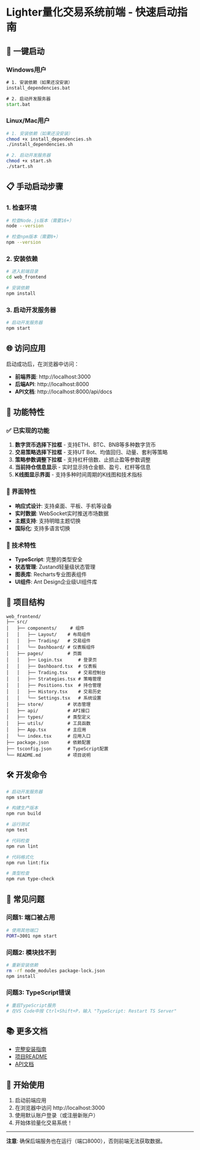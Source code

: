 # Lighter量化交易系统前端 - 快速启动指南

## 🚀 一键启动

### Windows用户
```cmd
# 1. 安装依赖（如果还没安装）
install_dependencies.bat

# 2. 启动开发服务器
start.bat
```

### Linux/Mac用户
```bash
# 1. 安装依赖（如果还没安装）
chmod +x install_dependencies.sh
./install_dependencies.sh

# 2. 启动开发服务器
chmod +x start.sh
./start.sh
```

## 📋 手动启动步骤

### 1. 检查环境
```bash
# 检查Node.js版本（需要16+）
node --version

# 检查npm版本（需要8+）
npm --version
```

### 2. 安装依赖
```bash
# 进入前端目录
cd web_frontend

# 安装依赖
npm install
```

### 3. 启动开发服务器
```bash
# 启动开发服务器
npm start
```

## 🌐 访问应用

启动成功后，在浏览器中访问：
- **前端界面**: http://localhost:3000
- **后端API**: http://localhost:8000
- **API文档**: http://localhost:8000/api/docs

## 🔧 功能特性

### ✅ 已实现的功能
1. **数字货币选择下拉框** - 支持ETH、BTC、BNB等多种数字货币
2. **交易策略选择下拉框** - 支持UT Bot、均值回归、动量、套利等策略
3. **策略参数调整下拉框** - 支持杠杆倍数、止损止盈等参数调整
4. **当前持仓信息显示** - 实时显示持仓金额、盈亏、杠杆等信息
5. **K线图显示界面** - 支持多种时间周期的K线图和技术指标

### 🎨 界面特性
- **响应式设计**: 支持桌面、平板、手机等设备
- **实时数据**: WebSocket实时推送市场数据
- **主题支持**: 支持明暗主题切换
- **国际化**: 支持多语言切换

### 🔧 技术特性
- **TypeScript**: 完整的类型安全
- **状态管理**: Zustand轻量级状态管理
- **图表库**: Recharts专业图表组件
- **UI组件**: Ant Design企业级UI组件库

## 📁 项目结构

```
web_frontend/
├── src/
│   ├── components/     # 组件
│   │   ├── Layout/    # 布局组件
│   │   ├── Trading/   # 交易组件
│   │   └── Dashboard/ # 仪表板组件
│   ├── pages/         # 页面
│   │   ├── Login.tsx      # 登录页
│   │   ├── Dashboard.tsx  # 仪表板
│   │   ├── Trading.tsx    # 交易控制台
│   │   ├── Strategies.tsx # 策略管理
│   │   ├── Positions.tsx  # 持仓管理
│   │   ├── History.tsx    # 交易历史
│   │   └── Settings.tsx   # 系统设置
│   ├── store/         # 状态管理
│   ├── api/           # API接口
│   ├── types/         # 类型定义
│   ├── utils/         # 工具函数
│   ├── App.tsx        # 主应用
│   └── index.tsx      # 应用入口
├── package.json       # 依赖配置
├── tsconfig.json      # TypeScript配置
└── README.md          # 项目说明
```

## 🛠️ 开发命令

```bash
# 启动开发服务器
npm start

# 构建生产版本
npm run build

# 运行测试
npm test

# 代码检查
npm run lint

# 代码格式化
npm run lint:fix

# 类型检查
npm run type-check
```

## 🐛 常见问题

### 问题1: 端口被占用
```bash
# 使用其他端口
PORT=3001 npm start
```

### 问题2: 模块找不到
```bash
# 重新安装依赖
rm -rf node_modules package-lock.json
npm install
```

### 问题3: TypeScript错误
```bash
# 重启TypeScript服务
# 在VS Code中按 Ctrl+Shift+P，输入 "TypeScript: Restart TS Server"
```

## 📚 更多文档

- [完整安装指南](INSTALLATION_GUIDE.md)
- [项目README](README.md)
- [API文档](http://localhost:8000/api/docs)

## 🎉 开始使用

1. 启动前端应用
2. 在浏览器中访问 http://localhost:3000
3. 使用默认账户登录（或注册新账户）
4. 开始体验量化交易系统！

---

**注意**: 确保后端服务也在运行（端口8000），否则前端无法获取数据。
